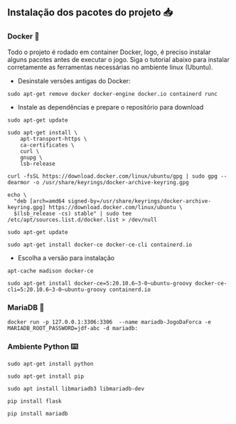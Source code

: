 ## Instalação dos pacotes do projeto :inbox_tray:

### Docker :whale:
Todo o projeto é rodado em container Docker, logo, é preciso instalar alguns pacotes antes de executar o jogo.
Siga o tutorial abaixo para instalar corretamente as ferramentas necessárias no ambiente linux (Ubuntu).

- Desinstale versões antigas do Docker:
```
sudo apt-get remove docker docker-engine docker.io containerd runc
```

- Instale as dependências e prepare o repositório para download

```
sudo apt-get update
```
```
sudo apt-get install \
    apt-transport-https \
    ca-certificates \
    curl \
    gnupg \
    lsb-release
```    
```
curl -fsSL https://download.docker.com/linux/ubuntu/gpg | sudo gpg --dearmor -o /usr/share/keyrings/docker-archive-keyring.gpg
```
```
echo \
  "deb [arch=amd64 signed-by=/usr/share/keyrings/docker-archive-keyring.gpg] https://download.docker.com/linux/ubuntu \
  $(lsb_release -cs) stable" | sudo tee /etc/apt/sources.list.d/docker.list > /dev/null
```
```
sudo apt-get update
```
```
sudo apt-get install docker-ce docker-ce-cli containerd.io
```

- Escolha a versão para instalação
```
apt-cache madison docker-ce
```
```
sudo apt-get install docker-ce=5:20.10.6~3-0~ubuntu-groovy docker-ce-cli=5:20.10.6~3-0~ubuntu-groovy containerd.io
```

### MariaDB :notebook_with_decorative_cover:

```
docker run -p 127.0.0.1:3306:3306  --name mariadb-JogoDaForca -e MARIADB_ROOT_PASSWORD=jdf-abc -d mariadb:
```

### Ambiente Python :keyboard:
```
sudo apt-get install python
```
```
sudo apt-get install pip
```
```
sudo apt install libmariadb3 libmariadb-dev
```
```
pip install flask
```
```
pip install mariadb
```
